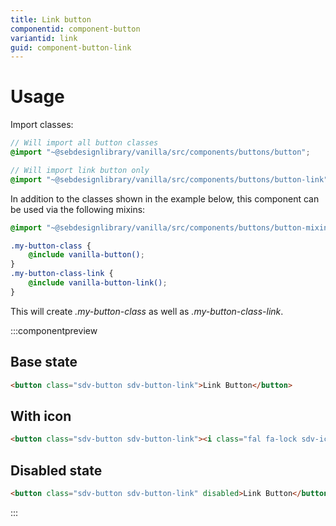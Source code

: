 ```yaml
---
title: Link button
componentid: component-button
variantid: link
guid: component-button-link
---
```

# Usage
Import classes:
```scss
// Will import all button classes
@import "~@sebdesignlibrary/vanilla/src/components/buttons/button";

// Will import link button only
@import "~@sebdesignlibrary/vanilla/src/components/buttons/button-link";
```

In addition to the classes shown in the example below, this component can be used via the following mixins:
```scss
@import "~@sebdesignlibrary/vanilla/src/components/buttons/button-mixins";

.my-button-class {
    @include vanilla-button();
}
.my-button-class-link {
    @include vanilla-button-link();
}
```
This will create <i>.my-button-class</i> as well as <i>.my-button-class-link</i>.

:::componentpreview
## Base state
```html
<button class="sdv-button sdv-button-link">Link Button</button>
```

## With icon
```html
<button class="sdv-button sdv-button-link"><i class="fal fa-lock sdv-icon-left"></i>Link Button</button>
```

## Disabled state
```html
<button class="sdv-button sdv-button-link" disabled>Link Button</button>
```
:::
